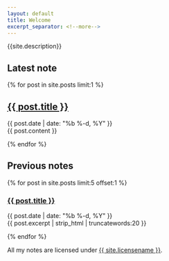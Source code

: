 ```yaml
---
layout: default
title: Welcome
excerpt_separator: <!--more-->
---
```


{{site.description}}


## Latest note



{% for post in site.posts limit:1 %}


<article class='post'>
  <h1 class='post-title'>
    <a href="{{ site.path }}{{ post.url }}">
      {{ post.title }}
    </a>
  </h1>
  <div class="post-date">{{ post.date | date: "%b %-d, %Y" }}</div>
  {{ post.content }}
</article>

{% endfor %}


## Previous notes


{% for post in site.posts limit:5 offset:1 %}


<article class='post'>
  <h3>
    <a href="{{ site.path }}{{ post.url }}">
      {{ post.title }}
    </a>
  </h3>
  <div class="post-date">{{ post.date | date: "%b %-d, %Y" }}</div>
  {{ post.excerpt | strip_html | truncatewords:20 }}
</article>

{% endfor %}



All my notes are licensed under <a href="{{ site.other.licenselink }}">{{ site.licensename }}</a>.


[l]: https://creativecommons.org/licenses/by-sa/4.0/
